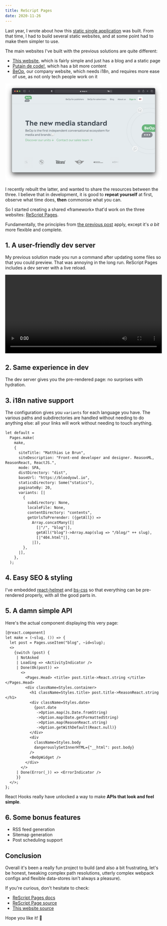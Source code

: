 ```yaml
---
title: ReScript Pages
date: 2020-11-26
---
```


Last year, I wrote about how this [static single application](/blog/2019-01-22-static-single-page-application) was built. From that time, I had to build several static websites, and at some point had to make them simpler to use.

The main websites I've built with the previous solutions are quite different:
- [This website](https://bloodyowl.io), which is fairly simple and just has a blog and a static page
- [Putain de code!](https://putaindecode.io), which has a bit more content
- [BeOp](https://beop.io), our company website, which needs i18n, and requires more ease of use, as not only tech people work on it

<img alt="BeOp" src="/public/assets/images/beop.png" style="max-width: 100%; height: auto;" />

I recently rebuilt the latter, and wanted to share the resources between the three. I believe that in development, it is good to **repeat yourself** at first, observe what time does, **then** commonise what you can. 

So I started creating a shared «framework» that'd work on the three websites: [ReScript Pages](https://github.com/bloodyowl/rescript-pages).

Fundamentally, the principles from [the previous post](/blog/2019-01-22-static-single-page-application) apply, except it's _a bit_ more flexible and complete.

## 1. A user-friendly dev server

My previous solution made you run a command after updating some files so that you could preview. That was annoying in the long run. ReScript Pages includes a dev server with a live reload.

<video style="width:100%" src="/public/assets/videos/dev.mov" controls>
</video>

## 2. Same experience in dev

The dev server gives you the pre-rendered page: no surprises with hydration. 

## 3. i18n native support

The configuration gives you `variants` for each language you have. The various paths and subdirectories are handled without needing to do anything else: all your links will work without needing to touch anything.

```reason
let default =
  Pages.make(
    make,
    {
      siteTitle: "Matthias Le Brun",
      siteDescription: "Front-end developer and designer. ReasonML, ReasonReact, ReactJS.",
      mode: SPA,
      distDirectory: "dist",
      baseUrl: "https://bloodyowl.io",
      staticsDirectory: Some("statics"),
      paginateBy: 20,
      variants: [|
        {
          subdirectory: None,
          localeFile: None,
          contentDirectory: "contents",
          getUrlsToPrerender: ({getAll}) =>
            Array.concatMany([|
              [|"/", "blog"|],
              getAll("blog")->Array.map(slug => "/blog/" ++ slug),
              [|"404.html"|],
            |]),
        },
      |],
    },
  );
```

## 4. Easy SEO & styling

I've embedded [react-helmet](https://github.com/nfl/react-helmet) and [bs-css](https://github.com/reasonml-labs/bs-css) so that everything can be pre-rendered properly, with all the good parts in.

## 5. A damn simple API

Here's the actual component displaying this very page:

```reason
[@react.component]
let make = (~slug, ()) => {
  let post = Pages.useItem("blog", ~id=slug);
  <>
    {switch (post) {
     | NotAsked
     | Loading => <ActivityIndicator />
     | Done(Ok(post)) =>
       <>
         <Pages.Head> <title> post.title->React.string </title> </Pages.Head>
         <div className=Styles.container>
           <h1 className=Styles.title> post.title->ReasonReact.string </h1>
           <div className=Styles.date>
             {post.date
              ->Option.map(Js.Date.fromString)
              ->Option.map(Date.getFormattedString)
              ->Option.map(ReasonReact.string)
              ->Option.getWithDefault(React.null)}
           </div>
           <div
             className=Styles.body
             dangerouslySetInnerHTML={"__html": post.body}
           />
           <BeOpWidget />
         </div>
       </>
     | Done(Error(_)) => <ErrorIndicator />
     }}
  </>;
};
```

React Hooks really have unlocked a way to make **APIs that look and feel simple**.

## 6. Some bonus features

- RSS feed generation
- Sitemap generation
- Post scheduling support

## Conclusion

Overall it's been a really fun project to build (and also a bit frustrating, let's be honest, tweaking complex path resolutions, utterly complex webpack configs and flexible data-stores isn't always a pleasure).

If you're curious, don't hesitate to check:

- [ReScript Pages docs](https://bloodyowl.github.io/rescript-pages/)
- [ReScript Page source](https://github.com/bloodyowl/rescript-pages)
- [This website source](https://github.com/bloodyowl/website)

Hope you like it! 👋